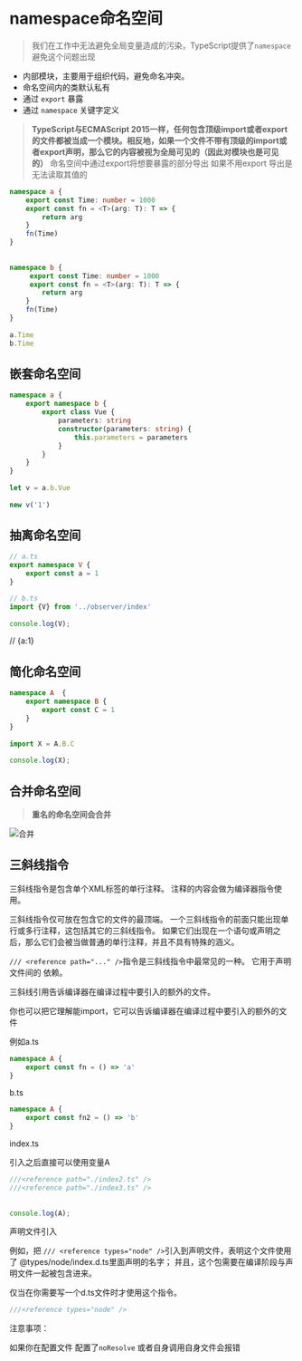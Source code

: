 # namespace命名空间

> 我们在工作中无法避免全局变量造成的污染，TypeScript提供了`namespace` 避免这个问题出现

- 内部模块，主要用于组织代码，避免命名冲突。
- 命名空间内的类默认私有
- 通过 `export` 暴露
- 通过 `namespace` 关键字定义

> **TypeScript与ECMAScript 2015一样，任何包含顶级import或者export的文件都被当成一个模块。相反地，如果一个文件不带有顶级的import或者export声明，那么它的内容被视为全局可见的（因此对模块也是可见的）**
> 命名空间中通过export将想要暴露的部分导出
> 如果不用export 导出是无法读取其值的

```ts
namespace a {
    export const Time: number = 1000
    export const fn = <T>(arg: T): T => {
        return arg
    }
    fn(Time)
}
 
 
namespace b {
     export const Time: number = 1000
     export const fn = <T>(arg: T): T => {
        return arg
    }
    fn(Time)
}
 
a.Time
b.Time
```

## 嵌套命名空间

```ts
namespace a {
    export namespace b {
        export class Vue {
            parameters: string
            constructor(parameters: string) {
                this.parameters = parameters
            }
        }
    }
}
 
let v = a.b.Vue
 
new v('1')
```

## 抽离命名空间

```ts
// a.ts
export namespace V {
    export const a = 1
}

// b.ts
import {V} from '../observer/index'
 
console.log(V);
```

// {a:1}

## 简化命名空间

```ts
namespace A  {
    export namespace B {
        export const C = 1
    }
}
 
import X = A.B.C
 
console.log(X);
```

## 合并命名空间

> **重名的命名空间会合并**

![合并](https://gcore.jsdelivr.net/gh/engravesunny/CDN/image/ts1.png)

## 三斜线指令

三斜线指令是包含单个XML标签的单行注释。 注释的内容会做为编译器指令使用。

三斜线指令仅可放在包含它的文件的最顶端。 一个三斜线指令的前面只能出现单行或多行注释，这包括其它的三斜线指令。 如果它们出现在一个语句或声明之后，那么它们会被当做普通的单行注释，并且不具有特殊的涵义。

`/// <reference path="..." />`指令是三斜线指令中最常见的一种。 它用于声明文件间的 依赖。

三斜线引用告诉编译器在编译过程中要引入的额外的文件。

你也可以把它理解能import，它可以告诉编译器在编译过程中要引入的额外的文件

例如a.ts

```ts
namespace A {
    export const fn = () => 'a'
}
```

b.ts

```ts
namespace A {
    export const fn2 = () => 'b'
}
```

index.ts

引入之后直接可以使用变量A

```ts
///<reference path="./index2.ts" />
///<reference path="./index3.ts" />
 
 
console.log(A);
```

声明文件引入

例如，把 `/// <reference types="node" />`引入到声明文件，表明这个文件使用了 @types/node/index.d.ts里面声明的名字； 并且，这个包需要在编译阶段与声明文件一起被包含进来。

仅当在你需要写一个d.ts文件时才使用这个指令。

```ts
///<reference types="node" />
```

注意事项：

如果你在配置文件 配置了`noResolve` 或者自身调用自身文件会报错
